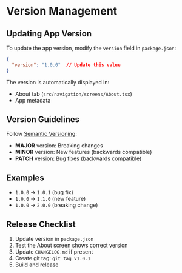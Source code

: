 # Version Management

## Updating App Version

To update the app version, modify the `version` field in `package.json`:

```json
{
  "version": "1.0.0"  // Update this value
}
```

The version is automatically displayed in:
- About tab (`src/navigation/screens/About.tsx`)
- App metadata

## Version Guidelines

Follow [Semantic Versioning](https://semver.org/):

- **MAJOR** version: Breaking changes
- **MINOR** version: New features (backwards compatible)
- **PATCH** version: Bug fixes (backwards compatible)

## Examples

- `1.0.0` → `1.0.1` (bug fix)
- `1.0.0` → `1.1.0` (new feature)
- `1.0.0` → `2.0.0` (breaking change)

## Release Checklist

1. Update version in `package.json`
2. Test the About screen shows correct version
3. Update `CHANGELOG.md` if present
4. Create git tag: `git tag v1.0.1`
5. Build and release